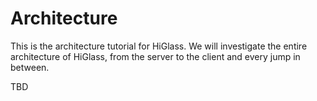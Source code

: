 # Architecture
This is the architecture tutorial for HiGlass. We will investigate the entire architecture of HiGlass, from the server to the client and every jump in between.

TBD